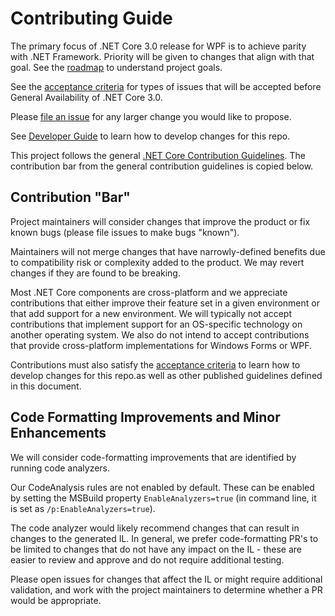 # Contributing Guide

The primary focus of .NET Core 3.0 release for WPF is to achieve parity with .NET Framework. Priority will be given to changes that align with that goal. See the [roadmap](../roadmap.md) to understand project goals.

See the [acceptance criteria](acceptance_criteria.md) for types of issues that will be accepted before General Availability of .NET Core 3.0.

Please [file an issue](https://github.com/dotnet/wpf/issues) for any larger change you would like to propose.

See [Developer Guide](developer-guide.md) to learn how to develop changes for this repo.

This project follows the general [.NET Core Contribution Guidelines](https://github.com/dotnet/coreclr/blob/master/Documentation/project-docs/contributing.md). The contribution bar from the general contribution guidelines is copied below.

## Contribution "Bar"

Project maintainers will consider changes that improve the product or fix known bugs (please file issues to make bugs "known").

Maintainers will not merge changes that have narrowly-defined benefits due to compatibility risk or complexity added to the product. We may revert changes if they are found to be breaking.

Most .NET Core components are cross-platform and we appreciate contributions that either improve their feature set in a given environment or that add support for a new environment. We will typically not accept contributions that implement support for an OS-specific technology on another operating system.  We also do not intend to accept contributions that provide cross-platform implementations for Windows Forms or WPF.

Contributions must also satisfy the [acceptance criteria](acceptance_criteria.md) to learn how to develop changes for this repo.as well as other published guidelines defined in this document.

## Code Formatting Improvements and Minor Enhancements

We will consider code-formatting improvements that are identified by running code analyzers.

Our CodeAnalysis rules are not enabled by default. These can be enabled by setting the MSBuild property `EnableAnalyzers=true` (in command line, it is set as `/p:EnableAnalyzers=true`).  

The code analyzer would likely recommend changes that can result in changes to the generated IL. In general, we prefer code-formatting PR's to be limited to changes that do not have any impact on the IL - these are easier to review and approve and do not require additional testing. 

Please open issues for changes that affect the IL or might require additional validation, and work with the project maintainers to determine whether a PR would be appropriate.
